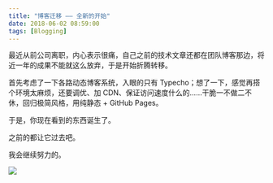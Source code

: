 ```yaml
---
title: "博客迁移 —— 全新的开始"
date: 2018-06-02 08:59:00
tags: [Blogging]
---
```


最近从前公司离职，内心表示很痛，自己之前的技术文章还都在团队博客那边，将近一年的成果不能就这么放弃，于是开始折腾转移。

首先考虑了一下各路动态博客系统，入眼的只有 Typecho；想了一下，感觉再搭个环境太麻烦，还要调优、加 CDN、保证访问速度什么的……干脆一不做二不休，回归极简风格，用纯静态 + GitHub Pages。

于是，你现在看到的东西诞生了。

之前的都让它过去吧。

我会继续努力的。

![](/images/legacy/5b1892be0331f.png)
